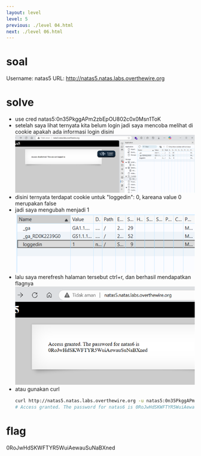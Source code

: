 ```yaml
---
layout: level
level: 5
previous: ./level 04.html
next: ./level 06.html
---
```


# soal
Username: natas5
URL:      http://natas5.natas.labs.overthewire.org

# solve
- use cred natas5:0n35PkggAPm2zbEpOU802c0x0Msn1ToK
- setelah saya lihat ternyata kita belum login jadi saya mencoba melihat di cookie apakah ada informasi login disini
  ![alt text](docs/images/image-3.png)
- disini ternyata terdapat cookie untuk "loggedin": 0, kareana value 0 merupakan false
- jadi saya mengubah menjadi 1
  ![alt text](docs/images/image-4.png)
- lalu saya merefresh halaman tersebut ctrl+r, dan berhasil mendapatkan flagnya
  ![alt text](docs/images/image-5.png)
- atau gunakan curl 
  ```bash
  curl http://natas5.natas.labs.overthewire.org -u natas5:0n35PkggAPm2zbEpOU802c0x0Msn1ToK -b "loggedin=1"
  # Access granted. The password for natas6 is 0RoJwHdSKWFTYR5WuiAewauSuNaBXned</div>
  ```

# flag
0RoJwHdSKWFTYR5WuiAewauSuNaBXned